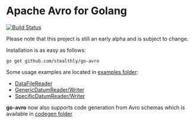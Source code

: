 Apache Avro for Golang
=====================

[![Build Status](https://travis-ci.org/stealthly/go-avro.svg?branch=master)](https://travis-ci.org/stealthly/go-avro)

Please note that this project is still an early alpha and is subject to change.

Installation is as easy as follows:

`go get github.com/stealthly/go-avro`

Some usage examples are located in [examples folder](https://github.com/stealthly/go-avro/tree/master/examples):

* [DataFileReader](https://github.com/stealthly/go-avro/blob/master/examples/data_file/data_file.go)
* [GenericDatumReader/Writer](https://github.com/stealthly/go-avro/blob/master/examples/generic_datum/generic_datum.go)
* [SpecificDatumReader/Writer](https://github.com/stealthly/go-avro/blob/master/examples/specific_datum/specific_datum.go)


**go-avro** now also supports code generation from Avro schemas which is available in [codegen folder](https://github.com/stealthly/go-avro/tree/master/codegen)
